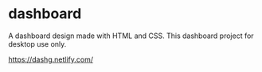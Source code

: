 # dashboard
A dashboard design made with HTML and CSS.
This dashboard project for desktop use only. 

https://dashg.netlify.com/
